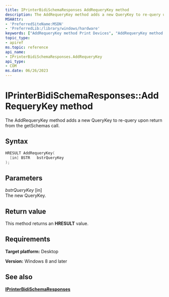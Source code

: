 ```yaml
---
title: IPrinterBidiSchemaResponses AddRequeryKey method
description: The AddRequeryKey method adds a new QueryKey to re-query upon return from the getSchemas call.
MSHAttr:
- 'PreferredSiteName:MSDN'
- 'PreferredLib:/library/windows/hardware'
keywords: ["AddRequeryKey method Print Devices", "AddRequeryKey method Print Devices , IPrinterBidiSchemaResponses interface", "IPrinterBidiSchemaResponses interface Print Devices , AddRequeryKey method"]
topic_type:
- apiref
ms.topic: reference
api_name:
- IPrinterBidiSchemaResponses.AddRequeryKey
api_type:
- COM
ms.date: 06/26/2023
---
```


# IPrinterBidiSchemaResponses::AddRequeryKey method

The AddRequeryKey method adds a new QueryKey to re-query upon return from the getSchemas call.

## Syntax

```cpp
HRESULT AddRequeryKey(
  [in] BSTR   bstrQueryKey
);
```

## Parameters

 *bstrQueryKey* \[in\]  
The new QueryKey.

## Return value

This method returns an **HRESULT** value.

## Requirements

**Target platform:** Desktop

**Version:** Windows 8 and later

## See also

[**IPrinterBidiSchemaResponses**](iprinterbidischemaresponses.md)
